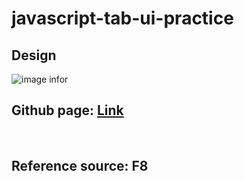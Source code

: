 # javascript-tab-ui-practice
<div><h2>Design</h2></div>

![image infor](https://user-images.githubusercontent.com/71435458/141406295-fa6aa8b1-d049-482e-9037-5aedc515d6c7.png)
<br/>
<h2>Github page:  <a href="https://hieund20.github.io/javascript-tab-ui-practice/">Link</a></h2>
<br/>
<h2>Reference source: F8</h2>
